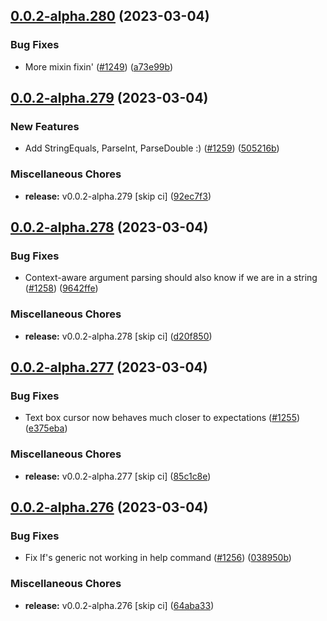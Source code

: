 ## [0.0.2-alpha.280](https://github.com/Wynntils/Artemis/compare/v0.0.2-alpha.279...v0.0.2-alpha.280) (2023-03-04)


### Bug Fixes

* More mixin fixin'  ([#1249](https://github.com/Wynntils/Artemis/issues/1249)) ([a73e99b](https://github.com/Wynntils/Artemis/commit/a73e99be187539b9237e3d4006f30a2206fbd93b))

## [0.0.2-alpha.279](https://github.com/Wynntils/Artemis/compare/v0.0.2-alpha.278...v0.0.2-alpha.279) (2023-03-04)


### New Features

* Add StringEquals, ParseInt, ParseDouble :) ([#1259](https://github.com/Wynntils/Artemis/issues/1259)) ([505216b](https://github.com/Wynntils/Artemis/commit/505216b8210b5d2fedb79daa599b6e3c57949221))


### Miscellaneous Chores

* **release:** v0.0.2-alpha.279 [skip ci] ([92ec7f3](https://github.com/Wynntils/Artemis/commit/92ec7f3ba38fa9ab23a54432fa69c5ec5170aa4d))

## [0.0.2-alpha.278](https://github.com/Wynntils/Artemis/compare/v0.0.2-alpha.277...v0.0.2-alpha.278) (2023-03-04)


### Bug Fixes

* Context-aware argument parsing should also know if we are in a string ([#1258](https://github.com/Wynntils/Artemis/issues/1258)) ([9642ffe](https://github.com/Wynntils/Artemis/commit/9642ffe9fe1f34f33abfb69fb8c083eaa60c9118))


### Miscellaneous Chores

* **release:** v0.0.2-alpha.278 [skip ci] ([d20f850](https://github.com/Wynntils/Artemis/commit/d20f850c4e763f8c0b19409fe0cc865f008a2be4))

## [0.0.2-alpha.277](https://github.com/Wynntils/Artemis/compare/v0.0.2-alpha.276...v0.0.2-alpha.277) (2023-03-04)


### Bug Fixes

* Text box cursor now behaves much closer to expectations ([#1255](https://github.com/Wynntils/Artemis/issues/1255)) ([e375eba](https://github.com/Wynntils/Artemis/commit/e375ebad00de45353c15380324e03b9144b2064e))


### Miscellaneous Chores

* **release:** v0.0.2-alpha.277 [skip ci] ([85c1c8e](https://github.com/Wynntils/Artemis/commit/85c1c8e3c22ee052775c57bf32035d8cad6ac6bb))

## [0.0.2-alpha.276](https://github.com/Wynntils/Artemis/compare/v0.0.2-alpha.275...v0.0.2-alpha.276) (2023-03-04)


### Bug Fixes

* Fix If's generic not working in help command ([#1256](https://github.com/Wynntils/Artemis/issues/1256)) ([038950b](https://github.com/Wynntils/Artemis/commit/038950ba303cb8811149208717b297c178be73c5))


### Miscellaneous Chores

* **release:** v0.0.2-alpha.276 [skip ci] ([64aba33](https://github.com/Wynntils/Artemis/commit/64aba3341b37224b06e76fd84fc5840e5f06388f))

